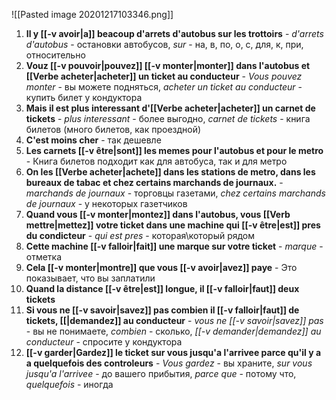![[Pasted image 20201217103346.png]]


1. **Il y [[-v avoir|a]] beacoup d'arrets d'autobus sur les trottoirs** - *d'arrets d'autobus* - остановки автобусов, *sur* - на, в, по, о, с, для, к, при, относительно
2. **Vouz [[-v pouvoir|pouvez]] [[-v monter|monter]] dans l'autobus et [[Verbe acheter|acheter]] un ticket au conducteur** - *Vous pouvez monter* - вы можете подняться, *acheter un ticket au conducteur* - купить билет у кондуктора
3. **Mais il est plus interessant d'[[Verbe acheter|acheter]] un carnet de tickets** -  *plus interessant* - более выгодно, *carnet de tickets* - книга билетов (много билетов, как проездной)
4. **C'est moins cher** - так дешевле
5. **Les carnets [[-v être|sont]] les memes pour l'autobus et pour le metro** - Книга билетов подходит как для автобуса, так и для метро
6. **On les [[Verbe acheter|achete]] dans les stations de metro, dans les bureaux de tabac et chez certains marchands de journaux.** - *marchands de journaux* - торговцы газетами, *chez certains marchands de journaux* - у некоторых газетчиков
7. **Quand vous [[-v monter|montez]] dans l'autobus, vous [[Verb mettre|mettez]] votre ticket dans une machine qui [[-v être|est]] pres du condicteur** -  *qui est pres* - которая\\который рядом
8. **Cette machine [[-v falloir|fait]] une marque sur votre ticket** - *marque* - отметка
9. **Cela [[-v monter|montre]] que vous [[-v avoir|avez]] paye** - Это показывает, что вы заплатили
10. **Quand la distance [[-v être|est]] longue, il [[-v falloir|faut]] deux tickets** 
11. **Si vous ne [[-v savoir|savez]] pas combien il [[-v falloir|faut]] de tickets, [[|demandez]] au conducteur** - *vous ne [[-v savoir|savez]] pas* - вы не понимаете, *combien* - сколько, *[[-v demander|demandez]] au conducteur* - спросите у кондуктора
12. **[[-v garder|Gardez]] le ticket sur vous jusqu'a l'arrivee parce qu'il y a a quelquefois des controleurs** - *Vous gardez* - вы хранитe, *sur vous jusqu'a l'arrivee* - до вашего прибытия, *parce que* - потому что, *quelquefois* - иногда


